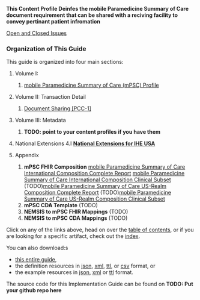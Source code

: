 **This Content Profile Deinfes the mobile Paramedicine Summary of Care document requirement that can be shared with a reciving facility to convey pertinant patient infromation**

[Open and Closed Issues](issues.html)

### Organization of This Guide
This guide is organized into four main sections:

1. Volume I:
   1. [mobile Paramedicine Summary of Care (mPSC) Profile](volume-1.html)

2. Volume II: Transaction Detail
   1. [Document Sharing [PCC-1]](PCC-1.html)

3. Volume III: Metadata
   1. **TODO: point to your content profiles if you have them**

4. National Extensions
    4.I [**National Extensions for IHE USA**](volume-4.html)
	
5. Appendix
	1. **mPSC FHIR Composition**
	[mobile Paramedicine Summary of Care International Composition Complete Report](StructureDefinition-IHE_PCC_mPSC_Composition_Complete_Report.html)
	[mobile Paramedicine Summary of Care International Composition Clinical Subset](StructureDefinition-IHE_PCC_mPSC_Composition_ClinicalSubset.html)
	(TODO)[mobile Paramedicine Summary of Care US-Realm Composition Complete Report](mPSC_Composition.fsh)
	(TODO)[mobile Paramedicine Summary of Care US-Realm Composition Clinical Subset](mPSC_Composition.fsh)
	2. **mPSC CDA Template**
	(TODO)
	3. **NEMSIS to mPSC FHIR Mappings**
	(TODO)
	4. **NEMSIS to mPSC CDA Mappings**
	(TODO)

Click on any of the links above, head on over the [table of contents](toc.html), or
if you are looking for a specific artifact, check out the [index](artifacts.html).

You can also download:s

* [this entire guide](full-ig.zip),
* the definition resources in [json](definitions.json.zip), [xml](definitions.xml.zip), [ttl](definitions.ttl.zip), or [csv](csvs.zip) format, or
* the example resources in [json](examples.json.zip), [xml](examples.xml.zip) or [ttl](examples.ttl.zip) format.

The source code for this Implementation Guide can be found on **TODO: Put your github repo here**
